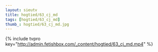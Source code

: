 ```yaml
--- 
layout: sieutv
title: hogtied/63_cj_md
tags: [hogtied/63_cj_md]
thumb_: hogtied/63_cj_md.jpg
---
```

{% include tvpro key="http://admin.fetishbox.com/_content/hogtied/63_cj_md.mp4" %} 
